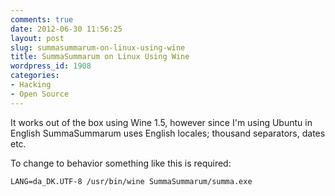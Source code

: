 ```yaml
---
comments: true
date: 2012-06-30 11:56:25
layout: post
slug: summasummarum-on-linux-using-wine
title: SummaSummarum on Linux Using Wine
wordpress_id: 1908
categories:
- Hacking
- Open Source
---
```


It works out of the box using Wine 1.5, however since I'm using Ubuntu in English SummaSummarum uses English locales; thousand separators, dates etc.

To change to behavior something like this is required:

    LANG=da_DK.UTF-8 /usr/bin/wine SummaSummarum/summa.exe
